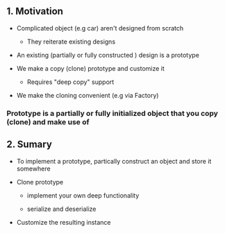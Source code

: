 ## 1. Motivation

- Complicated object (e.g car) aren't designed from scratch

  * They reiterate existing designs

- An existing (partially or fully constructed ) design is a prototype

- We make a copy (clone) prototype and customize it

  * Requires "deep copy" support

- We make the cloning convenient (e.g via Factory)

### Prototype is a partially or fully initialized object that you copy (clone) and make use of

## 2. Sumary

- To implement a prototype, partically construct an object and store it somewhere

- Clone prototype

    - implement your own deep functionality

    - serialize and deserialize

- Customize the resulting instance